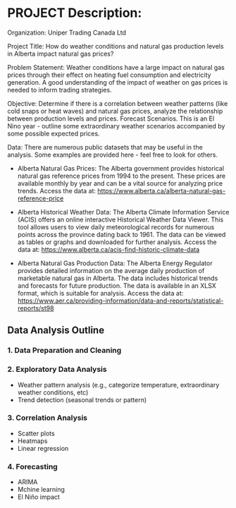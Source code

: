 # PROJECT Description:

Organization: Uniper Trading Canada Ltd

Project Title: How do weather conditions and natural gas production levels in Alberta impact natural gas
prices?

Problem Statement: Weather conditions have a large impact on natural gas prices through their effect
on heating fuel consumption and electricity generation. A good understanding of the impact of weather
on gas prices is needed to inform trading strategies.

Objective: Determine if there is a correlation between weather patterns (like cold snaps or heat waves)
and natural gas prices, analyze the relationship between production levels and prices. Forecast
Scenarios. This is an El Nino year - outline some extraordinary weather scenarios accompanied by some
possible expected prices.

Data: There are numerous public datasets that may be useful in the analysis. Some examples are
provided here - feel free to look for others.

- Alberta Natural Gas Prices: The Alberta government provides historical natural gas reference
prices from 1994 to the present. These prices are available monthly by year and can be a vital
source for analyzing price trends. Access the data at: https://www.alberta.ca/alberta-natural-gas-reference-price

- Alberta Historical Weather Data: The Alberta Climate Information Service (ACIS) offers an online
interactive Historical Weather Data Viewer. This tool allows users to view daily meteorological
records for numerous points across the province dating back to 1961. The data can be viewed as
tables or graphs and downloaded for further analysis. Access the data at:
https://www.alberta.ca/acis-find-historic-climate-data

- Alberta Natural Gas Production Data: The Alberta Energy Regulator provides detailed
information on the average daily production of marketable natural gas in Alberta. The data
includes historical trends and forecasts for future production. The data is available in an XLSX
format, which is suitable for analysis. Access the data at: https://www.aer.ca/providing-information/data-and-reports/statistical-reports/st98

## Data Analysis Outline

### 1. Data Preparation and Cleaning

### 2. Exploratory Data Analysis
* Weather pattern analysis (e.g., categorize temperature, extraordinary weather conditions, etc)
* Trend detection (seasonal trends or pattern)

### 3. Correlation Analysis
* Scatter plots
* Heatmaps
* Linear regression

### 4. Forecasting
* ARIMA
* Mchine learning
* El Niño impact